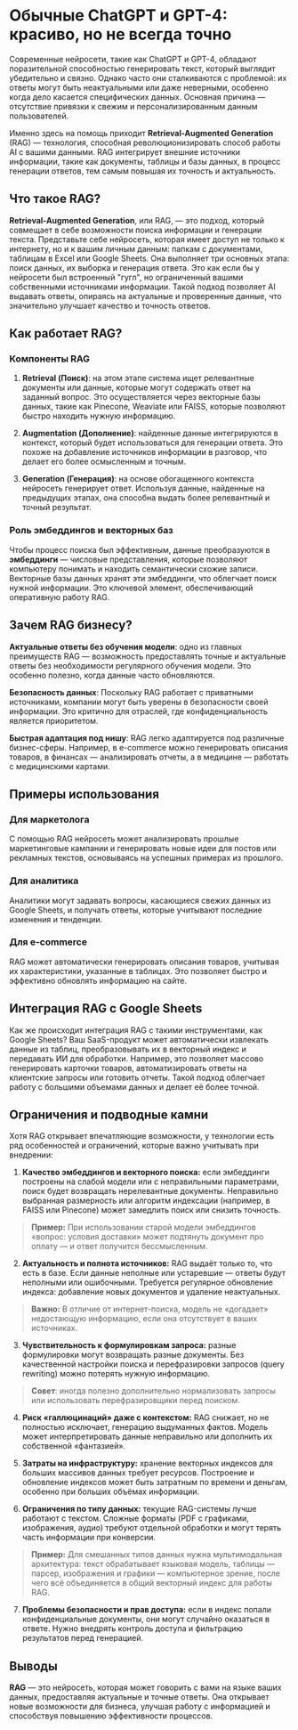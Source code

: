 # **Обычные ChatGPT и GPT-4: красиво, но не всегда точно**

Современные нейросети, такие как ChatGPT и GPT-4, обладают поразительной способностью генерировать текст, который выглядит убедительно и связно. Однако часто они сталкиваются с проблемой: их ответы могут быть неактуальными или даже неверными, особенно когда дело касается специфических данных. Основная причина — отсутствие привязки к свежим и персонализированным данным пользователей.

Именно здесь на помощь приходит **Retrieval-Augmented Generation** (RAG) — технология, способная революционизировать способ работы AI с вашими данными. RAG интегрирует внешние источники информации, такие как документы, таблицы и базы данных, в процесс генерации ответов, тем самым повышая их точность и актуальность.

## **Что такое RAG?**

**Retrieval-Augmented Generation**, или RAG, — это подход, который совмещает в себе возможности поиска информации и генерации текста. Представьте себе нейросеть, которая имеет доступ не только к интернету, но и к вашим личным данным: папкам с документами, таблицам в Excel или Google Sheets. Она выполняет три основных этапа: поиск данных, их выборка и генерация ответа. Это как если бы у нейросети был встроенный "гугл", но ограниченный вашими собственными источниками информации. Такой подход позволяет AI выдавать ответы, опираясь на актуальные и проверенные данные, что значительно улучшает качество и точность ответов.

## **Как работает RAG?**

### **Компоненты RAG**

1. **Retrieval (Поиск)**: на этом этапе система ищет релевантные документы или данные, которые могут содержать ответ на заданный вопрос. Это осуществляется через векторные базы данных, такие как Pinecone, Weaviate или FAISS, которые позволяют быстро находить нужную информацию.

2. **Augmentation (Дополнение)**: найденные данные интегрируются в контекст, который будет использоваться для генерации ответа. Это похоже на добавление источников информации в разговор, что делает его более осмысленным и точным.

3. **Generation (Генерация)**: на основе обогащенного контекста нейросеть генерирует ответ. Используя данные, найденные на предыдущих этапах, она способна выдать более релевантный и точный результат.

### **Роль эмбеддингов и векторных баз**

Чтобы процесс поиска был эффективным, данные преобразуются в **эмбеддинги** — числовые представления, которые позволяют компьютеру понимать и находить семантически схожие записи. Векторные базы данных хранят эти эмбеддинги, что облегчает поиск нужной информации. Это ключевой элемент, обеспечивающий оперативную работу RAG.

## **Зачем RAG бизнесу?**

**Актуальные ответы без обучения модели**: одно из главных преимуществ RAG — возможность предоставлять точные и актуальные ответы без необходимости регулярного обучения модели. Это особенно полезно, когда данные часто обновляются.

**Безопасность данных**: Поскольку RAG работает с приватными источниками, компании могут быть уверены в безопасности своей информации. Это критично для отраслей, где конфиденциальность является приоритетом.

**Быстрая адаптация под нишу**: RAG легко адаптируется под различные бизнес-сферы. Например, в e-commerce можно генерировать описания товаров, в финансах — анализировать отчеты, а в медицине — работать с медицинскими картами.

## **Примеры использования**

### **Для маркетолога**

С помощью RAG нейросеть может анализировать прошлые маркетинговые кампании и генерировать новые идеи для постов или рекламных текстов, основываясь на успешных примерах из прошлого.

### **Для аналитика**

Аналитики могут задавать вопросы, касающиеся свежих данных из Google Sheets, и получать ответы, которые учитывают последние изменения и тенденции.

### **Для e-commerce**

RAG может автоматически генерировать описания товаров, учитывая их характеристики, указанные в таблицах. Это позволяет быстро и эффективно обновлять информацию на сайте.

## **Интеграция RAG с Google Sheets**

Как же происходит интеграция RAG с такими инструментами, как Google Sheets? Ваш SaaS-продукт может автоматически извлекать данные из таблиц, преобразовывать их в векторный индекс и передавать ИИ для обработки. Например, это позволяет массово генерировать карточки товаров, автоматизировать ответы на клиентские запросы или готовить отчеты. Такой подход облегчает работу с большими объемами данных и делает её более точной.

## **Ограничения и подводные камни**

Хотя RAG открывает впечатляющие возможности, у технологии есть ряд особенностей и ограничений, которые важно учитывать при внедрении:

1. **Качество эмбеддингов и векторного поиска:** если эмбеддинги построены на слабой модели или с неправильными параметрами, поиск будет возвращать нерелевантные документы. Неправильно выбранная размерность или алгоритм индексации (например, в FAISS или Pinecone) может замедлить поиск или снизить точность.

>**Пример:** При использовании старой модели эмбеддингов «вопрос: условия доставки» может подтянуть документ про оплату — и ответ получится бессмысленным.

2. **Актуальность и полнота источников:** RAG выдаёт только то, что есть в базе. Если данные неполные или устаревшие — ответы будут неполными или ошибочными. Требуется регулярное обновление индекса: добавление новых документов и удаление неактуальных.

>**Важно:** В отличие от интернет-поиска, модель не «догадает» недостающую информацию, если она отсутствует в ваших источниках.

3. **Чувствительность к формулировкам запроса:** разные формулировки могут возвращать разные документы. Без качественной настройки поиска и перефразировки запросов (query rewriting) можно потерять нужную информацию.

>**Совет**: иногда полезно дополнительно нормализовать запросы или использовать перефразировщики перед поиском.

4. **Риск «галлюцинаций» даже с контекстом:** RAG снижает, но не полностью исключает, генерацию выдуманных фактов. Модель может интерпретировать данные неправильно или дополнить их собственной «фантазией».

5. **Затраты на инфраструктуру:** хранение векторных индексов для больших массивов данных требует ресурсов. Построение и обновление индексов может быть затратным по времени и деньгам, особенно при больших объёмах информации.

6. **Ограничения по типу данных:** текущие RAG-системы лучше работают с текстом. Сложные форматы (PDF с графиками, изображения, аудио) требуют отдельной обработки и могут терять часть информации при конверсии.

>**Пример:** Для смешанных типов данных нужна мультимодальная архитектура: текст обрабатывает языковая модель, таблицы — парсер, изображения и графики — компьютерное зрение, после чего всё объединяется в общий векторный индекс для работы RAG.

7. **Проблемы безопасности и прав доступа:** если в индекс попали конфиденциальные документы, они могут случайно оказаться в ответе. Нужно внедрять контроль доступа и фильтрацию результатов перед генерацией.

## **Выводы**

**RAG** — это нейросеть, которая может говорить с вами на языке ваших данных, предоставляя актуальные и точные ответы. Она открывает новые возможности для бизнеса, улучшая работу с информацией и способствуя повышению эффективности процессов.